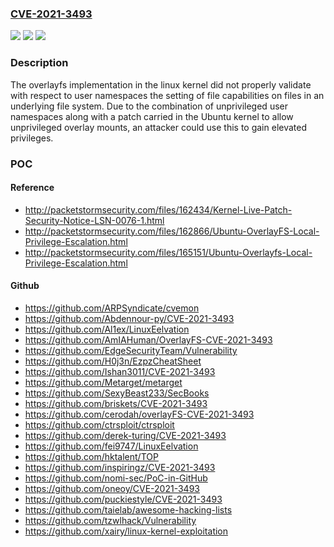 ### [CVE-2021-3493](https://cve.mitre.org/cgi-bin/cvename.cgi?name=CVE-2021-3493)
![](https://img.shields.io/static/v1?label=Product&message=linux%20kernel&color=blue)
![](https://img.shields.io/static/v1?label=Version&message=5.8%20kernel%3C%205.8.0-50.56%20%20&color=brighgreen)
![](https://img.shields.io/static/v1?label=Vulnerability&message=CWE-270%3A%20Privilege%20Context%20Switching%20Error&color=brighgreen)

### Description

The overlayfs implementation in the linux kernel did not properly validate with respect to user namespaces the setting of file capabilities on files in an underlying file system. Due to the combination of unprivileged user namespaces along with a patch carried in the Ubuntu kernel to allow unprivileged overlay mounts, an attacker could use this to gain elevated privileges.

### POC

#### Reference
- http://packetstormsecurity.com/files/162434/Kernel-Live-Patch-Security-Notice-LSN-0076-1.html
- http://packetstormsecurity.com/files/162866/Ubuntu-OverlayFS-Local-Privilege-Escalation.html
- http://packetstormsecurity.com/files/165151/Ubuntu-Overlayfs-Local-Privilege-Escalation.html

#### Github
- https://github.com/ARPSyndicate/cvemon
- https://github.com/Abdennour-py/CVE-2021-3493
- https://github.com/Al1ex/LinuxEelvation
- https://github.com/AmIAHuman/OverlayFS-CVE-2021-3493
- https://github.com/EdgeSecurityTeam/Vulnerability
- https://github.com/H0j3n/EzpzCheatSheet
- https://github.com/Ishan3011/CVE-2021-3493
- https://github.com/Metarget/metarget
- https://github.com/SexyBeast233/SecBooks
- https://github.com/briskets/CVE-2021-3493
- https://github.com/cerodah/overlayFS-CVE-2021-3493
- https://github.com/ctrsploit/ctrsploit
- https://github.com/derek-turing/CVE-2021-3493
- https://github.com/fei9747/LinuxEelvation
- https://github.com/hktalent/TOP
- https://github.com/inspiringz/CVE-2021-3493
- https://github.com/nomi-sec/PoC-in-GitHub
- https://github.com/oneoy/CVE-2021-3493
- https://github.com/puckiestyle/CVE-2021-3493
- https://github.com/taielab/awesome-hacking-lists
- https://github.com/tzwlhack/Vulnerability
- https://github.com/xairy/linux-kernel-exploitation


